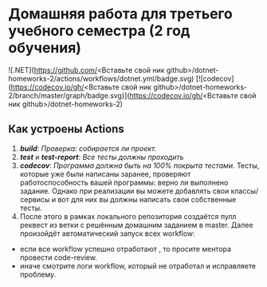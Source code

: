 # Домашняя работа для третьего учебного семестра (2 год обучения)

![.NET](https://github.com/<Вставьте свой ник github>/dotnet-homeworks-2/actions/workflows/dotnet.yml/badge.svg)
[![codecov](https://codecov.io/gh/<Вставьте свой ник github>/dotnet-homeworks-2/branch/master/graph/badge.svg)](https://codecov.io/gh/<Вставьте свой ник github>/dotnet-homeworks-2)

## Как устроены Actions
1. ***build***: *Проверка: собирается ли проект.*
2. ***test*** и ***test-report***: *Все тесты должны проходить*
4. ***codecov***: *Программа должна быть на 100% покрыта тестами.* 
Тесты, которые уже были написаны заранее, проверяют работоспособность вашей программы:  верно ли выполнено задание.
Однако при реализации вы можете добавлять свои классы/сервисы и вот для них вы должны написать свои собственные тесты.
5. После этого в рамках локального репозитория создаётся пулл реквест из ветки с решённым домашним заданием в master. Далее произойдёт автоматический запуск всех workflow:
- если все workflow успешно отработают , то просите ментора провести code-review. 
- иначе смотрите логи workflow, который не отработал и исправляете проблему.
